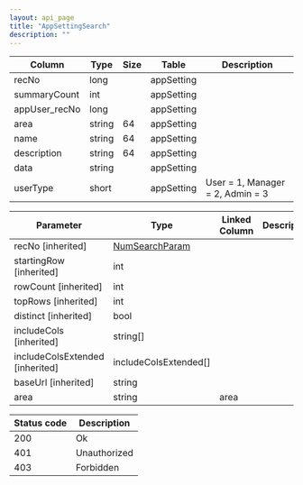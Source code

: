 ```yaml
---
layout: api_page
title: "AppSettingSearch"
description: ""
---
```




| Column | Type | Size | Table | Description |
| ------ | ---- | ---- | ----- | ----------- |
| recNo | long |  | appSetting | 
| summaryCount | int |  | appSetting | 
| appUser_recNo | long |  | appSetting | 
| area | string | 64 | appSetting | 
| name | string | 64 | appSetting | 
| description | string | 64 | appSetting | 
| data | string |  | appSetting | 
| userType | short |  | appSetting | User = 1, Manager = 2, Admin = 3

| Parameter | Type | Linked Column | Description |
| --------- | ---- | ------------- | ----------- |
| recNo [inherited] | [NumSearchParam](NumSearchParam) |  | 
| startingRow [inherited] | int |  | 
| rowCount [inherited] | int |  | 
| topRows [inherited] | int |  | 
| distinct [inherited] | bool |  | 
| includeCols [inherited] | string[] |  | 
| includeColsExtended [inherited] | includeColsExtended[] |  | 
| baseUrl [inherited] | string |  | 
| area | string | area | 

| Status code | Description |
| ----------- | ----------- |
| 200 | Ok |
| 401 | Unauthorized |
| 403 | Forbidden |



